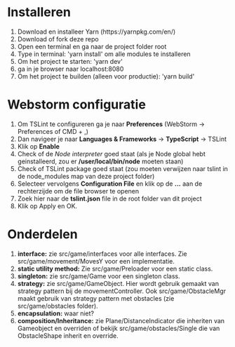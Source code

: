 # Installeren

<ol>
<li>Download en installeer Yarn (https://yarnpkg.com/en/)</li>
<li>Download of fork deze repo</li>
<li>Open een terminal en ga naar de project folder root</li>
<li>Type in terminal: 'yarn install' om alle modules te installeren</li>
<li>Om het project te starten: 'yarn dev'</li>
<li>ga in je browser naar localhost:8080</li>
<li>Om het project te builden (alleen voor productie): 'yarn build'</li>
</ol>

# Webstorm configuratie

<ol>
<li>Om TSLint te configureren ga je naar <b>Preferences</b> (WebStorm -> Preferences of CMD + ,)</li>
<li>Dan navigeer je naar <b>Languages & Frameworks</b> -> <b>TypeScript</b> -> TSLint</li>
<li>Klik op <b>Enable</b></li>
<li>Check of de <i>Node interpreter</i> goed staat (als je Node global hebt geinstalleerd, zou er <b>/user/local/bin/node</b> moeten staan)</li>
<li>Check of TSLint package goed staat (zou moeten verwijzen naar tslint in de node_modules map van deze project folder)</li>
<li>Selecteer vervolgens <b>Configuration File</b> en klik op de <b>...</b> aan de rechterzijde om de file browser te openen</li>
<li>Zoek hier naar de <b>tslint.json</b> file in de root folder van dit project</li>
<li>Klik op Apply en OK.</li>
</ol>

# Onderdelen
<ol>
<li><b>interface:</b> zie src/game/interfaces voor alle interfaces. Zie src/game/movement/MovesY voor een implementatie.</li>
<li><b>static utility method:</b> Zie src/game/Preloader voor een static class.</li>
<li><b>singleton:</b> zie src/game/Game voor een singleton class.</li>
<li><b>strategy:</b> zie src/game/GameObject. Hier wordt gebruik gemaakt van strategy pattern bij de movementController. Ook src/game/ObstacleMgr maakt gebruik van strategy pattern met obstacles (zie src/game/obstacles folder).</li>
<li><b>encapsulation:</b> waar niet?</li>
<li><b>composition/Inheritance:</b> zie Plane/DistanceIndicator die inheriten van Gameobject en overriden of bekijk src/game/obstacles/Single die van ObstacleShape inherit en override.</li>
</ol>
